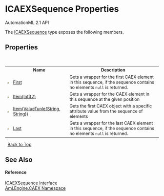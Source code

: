 # ICAEXSequence Properties
AutomationML 2.1 API 

The <a href="T_Aml_Engine_CAEX_ICAEXSequence">ICAEXSequence</a> type exposes the following members.


## Properties
&nbsp;<table><tr><th></th><th>Name</th><th>Description</th></tr><tr><td>![Public property](media/pubproperty.gif "Public property")</td><td><a href="P_Aml_Engine_CAEX_ICAEXSequence_First">First</a></td><td>
Gets a wrapper for the first CAEX element in this sequence, if the sequence contains no elements `null` is returned.</td></tr><tr><td>![Public property](media/pubproperty.gif "Public property")</td><td><a href="P_Aml_Engine_CAEX_ICAEXSequence_Item">Item(Int32)</a></td><td>
Gets a wrapper for the CAEX element in this sequence at the given position</td></tr><tr><td>![Public property](media/pubproperty.gif "Public property")</td><td><a href="P_Aml_Engine_CAEX_ICAEXSequence_Item_1">Item(ValueTuple(String, String))</a></td><td>
Gets the first CAEX object with a specific attribute value from the sequence of elements</td></tr><tr><td>![Public property](media/pubproperty.gif "Public property")</td><td><a href="P_Aml_Engine_CAEX_ICAEXSequence_Last">Last</a></td><td>
Gets a wrapper for the last CAEX element in this sequence, if the sequence contains no elements `null` is returned.</td></tr></table>&nbsp;
<a href="#icaexsequence-properties">Back to Top</a>

## See Also


#### Reference
<a href="T_Aml_Engine_CAEX_ICAEXSequence">ICAEXSequence Interface</a><br /><a href="N_Aml_Engine_CAEX">Aml.Engine.CAEX Namespace</a><br />